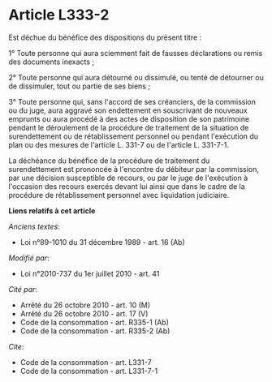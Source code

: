 # Article L333-2

Est déchue du bénéfice des dispositions du présent titre : 

1° Toute personne qui aura sciemment fait de fausses déclarations ou remis des documents inexacts ; 

2° Toute personne qui aura détourné ou dissimulé, ou tenté de détourner ou de dissimuler, tout ou partie de ses biens ; 

3° Toute personne qui, sans l'accord de ses créanciers, de la commission ou du juge, aura aggravé son endettement en
souscrivant de nouveaux emprunts ou aura procédé à des actes de disposition de son patrimoine pendant le déroulement de la
procédure de traitement de la situation de surendettement ou de rétablissement personnel ou pendant l'exécution du plan ou
des mesures de l'article L. 331-7 ou de l'article L. 331-7-1. 

La déchéance du bénéfice de la procédure de traitement du surendettement est prononcée à l'encontre du débiteur par la
commission, par une décision susceptible de recours, ou par le juge de l'exécution à l'occasion des recours exercés devant
lui ainsi que dans le cadre de la procédure de rétablissement personnel avec liquidation judiciaire.

**Liens relatifs à cet article**

_Anciens textes_:

  - Loi n°89-1010 du 31 décembre 1989 - art. 16 (Ab)

_Modifié par_:

  - Loi n°2010-737 du 1er juillet 2010 - art. 41

_Cité par_:

  - Arrêté du 26 octobre 2010 - art. 10 (M)
  - Arrêté du 26 octobre 2010 - art. 17 (V)
  - Code de la consommation - art. R335-1 (Ab)
  - Code de la consommation - art. R335-2 (Ab)

_Cite_:

  - Code de la consommation - art. L331-7
  - Code de la consommation - art. L331-7-1
